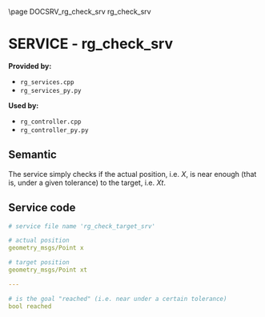 \page DOCSRV_rg_check_srv rg_check_srv

# SERVICE - rg_check_srv

**Provided by:**

- `rg_services.cpp`
- `rg_services_py.py`

**Used by:**

- `rg_controller.cpp`
- `rg_controller_py.py`

## Semantic

The service simply checks if the actual position, i.e. *X*, is near enough (that is, under a given tolerance) to the target, i.e. *Xt*. 

## Service code

```yaml
# service file name 'rg_check_target_srv'

# actual position
geometry_msgs/Point x

# target position
geometry_msgs/Point xt

---

# is the goal "reached" (i.e. near under a certain tolerance)
bool reached
```
